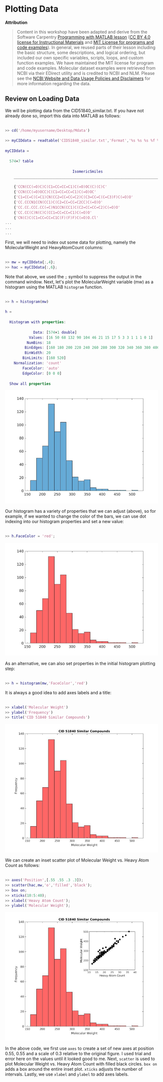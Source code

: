 # Plotting Data

**Attribution**

> Content in this workshop have been adapted and derive from the Software Carpentry [Programming with MATLAB lesson](https://software-carpentry.org/lessons/) ([CC BY 4.0 license for Instructional Materials](http://swcarpentry.github.io/matlab-novice-inflammation/LICENSE.html) and [MIT License for programs and code examples](http://swcarpentry.github.io/matlab-novice-inflammation/LICENSE.html)). In general, we reused parts of their lesson including the basic structure, some descriptions, and logical ordering, but included our own specific variables, scripts, loops, and custom function examples. We have maintained the MIT license for program and code examples. Molecular dataset examples were retrieved from NCBI via their EDirect utility and is credited to NCBI and NLM. Please see the [NCBI Website and Data Usage Policies and Disclaimers](https://www.ncbi.nlm.nih.gov/home/about/policies/) for more information regarding the data.


## Review on Loading Data

We will be plotting data from the CID51840_similar.txt. If you have not already done so, import this data into MATLAB as follows:

```Matlab

>> cd('/home/myusername/Desktop/Mdata')

>> myCIDdata = readtable('CID51840_similar.txt','Format','%s %s %s %f %d %d %d')

myCIDdata =

  574×7 table

                               IsomericSmiles                                     CID         MolecularFormula     MolecularWeight    RotatableBondCount    HeavyAtomCount    AtomChiralCount
    _____________________________________________________________________    _____________    _________________    _______________    __________________    ______________    _______________

    {'CCN(CC(=O)C)C(C1=CC=CC=C1)C(=O)OC(C)(C)C'                         }    {'146168522'}    {'C17H25NO3'    }         291.4                  8                  21                 1       
    {'CCN(CC(=O)OCC)C(C1=CC=CC=C1)C(=O)OC'                              }    {'146168519'}    {'C15H21NO4'    }        279.33                  9                  20                 1       
    {'C1=CC=C(C=C1)CN(CC2=CC=CC=C2)C(C3=CC=C(C=C3)F)C(=O)O'             }    {'146161459'}    {'C22H20FNO2'   }         349.4                  7                  26                 1       
    {'CC.CCCN1CCN(CC1)C(C2=CC=CC=C2CC)C(=O)O'                           }    {'145524776'}    {'C19H32N2O2'   }         320.5                  6                  23                 1       
    {'CC.CC.CCC.CC(=C)N1CCN(CC1)C(C2=CC=CC=C2)C(=O)O'                   }    {'145520251'}    {'C22H40N2O2'   }         364.6                  4                  26                 1       
    {'CC.CC(C)N(C)C(CC1=CC=CC=C1)C(=O)O'                                }    {'145086414'}    {'C15H25NO2'    }        251.36                  5                  18                 1       
    {'CN(C)C(C1=CC=CC=C1C(F)(F)F)C(=O)O.Cl'                             }    {'144259917'}    {'C11H13ClF3NO2'}        283.67                  3                  18                 1       
...
...
...
```

First, we will need to index out some data for plotting, namely the MolecularWeight and HeavyAtomCount columns:

```Matlab

>> mw = myCIDdata{:,4};
>> hac = myCIDdata{:,6};

```

Note that above, we used the `;` symbol to suppress the output in the command window. Next, let's plot the MolecularWeight variable (mw) as a histogram using the MATLAB `histogram` function.


```Matlab

>> h = histogram(mw)

h = 

  Histogram with properties:

             Data: [574×1 double]
           Values: [16 50 68 132 90 104 46 21 15 17 5 3 3 1 1 1 0 1]
          NumBins: 18
         BinEdges: [160 180 200 220 240 260 280 300 320 340 360 380 400 420 440 460 480 500 520]
         BinWidth: 20
        BinLimits: [160 520]
    Normalization: 'count'
        FaceColor: 'auto'
        EdgeColor: [0 0 0]

  Show all properties

```
![M_image01](/01_MATLAB/img/M_image01.jpg)


Our histogram has a variety of properties that we can adjust (above), so for example, if we wanted to change the color of the bars, we can use dot indexing into our histogram properties and set a new value:


```Matlab

>> h.FaceColor = 'red';

```

![M_image02](/01_MATLAB/img/M_image02.jpg)

As an alternative, we can also set properties in the initial histogram plotting step:

```Matlab

>> h = histogram(mw,'FaceColor','red')

```

It is always a good idea to add axes labels and a title:

```Matlab

>> xlabel('Molecular Weight')
>> ylabel('Frequency')
>> title('CID 51840 Similar Compounds')

```

![M_image03](/01_MATLAB/img/M_image03.jpg)


We can create an inset scatter plot of Molecular Weight vs. Heavy Atom Count as follows:

```Matlab

>> axes('Position',[.55 .55 .3 .3]);
>> scatter(hac,mw,'o','filled','black');
>> box on;
>> xticks(10:5:40);
>> xlabel('Heavy Atom Count');
>> ylabel('Molecular Weight');

```

![M_image04](/01_MATLAB/img/M_image04.jpg)


In the above code, we first use `axes` to create a set of new axes at position 0.55, 0.55 and a scale of 0.3 relative to the original figure. I used trial and error here on the values until it looked good to me. Next, `scatter` is used to plot Molecular Weight vs. Heavy Atom Count with filled black circles. `box on` adds a box around the entire inset plot. `xticks` adjusts the number of intervals. Lastly, we use `xlabel` and `ylabel` to add axes labels.



